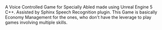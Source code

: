 A Voice Controlled Game for Specially Abled made using Unreal Engine 5 C++. Assisted by Sphinx Speech Recognition plugin. This Game is basically Economy Management for the ones,
who don't have the leverage to play games involving multiple skills. 
